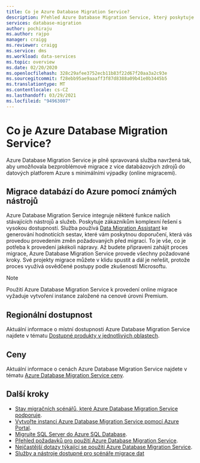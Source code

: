 ```yaml
---
title: Co je Azure Database Migration Service?
description: Přehled Azure Database Migration Service, který poskytuje bezproblémové migrace z mnoha databázových zdrojů do datových platforem Azure.
services: database-migration
author: pochiraju
ms.author: rajpo
manager: craigg
ms.reviewer: craigg
ms.service: dms
ms.workload: data-services
ms.topic: overview
ms.date: 02/20/2020
ms.openlocfilehash: 328c29afee3752ecb11b83f22d67f20aa3a2c93e
ms.sourcegitcommit: f28ebb95ae9aaaff3f87d8388a09b41e0b3445b5
ms.translationtype: MT
ms.contentlocale: cs-CZ
ms.lasthandoff: 03/29/2021
ms.locfileid: "94963007"
---
```

# <a name="what-is-azure-database-migration-service"></a>Co je Azure Database Migration Service?

Azure Database Migration Service je plně spravovaná služba navržená tak, aby umožňovala bezproblémové migrace z více databázových zdrojů do datových platforem Azure s minimálními výpadky (online migracemi).

## <a name="migrate-databases-to-azure-with-familiar-tools"></a>Migrace databází do Azure pomocí známých nástrojů

Azure Database Migration Service integruje některé funkce našich stávajících nástrojů a služeb. Poskytuje zákazníkům komplexní řešení s vysokou dostupností. Služba používá [Data Migration Assistant](/sql/dma/dma-overview) ke generování hodnotících sestav, které vám poskytnou doporučení, která vás provedou provedením změn požadovaných před migrací. To je vše, co je potřeba k provedení jakékoli nápravy. Až budete připraveni zahájit proces migrace, Azure Database Migration Service provede všechny požadované kroky. Své projekty migrace můžete v klidu spustit a dál je neřešit, protože proces využívá osvědčené postupy podle zkušeností Microsoftu. 

> [!NOTE]
> Použití Azure Database Migration Service k provedení online migrace vyžaduje vytvoření instance založené na cenové úrovni Premium.

## <a name="regional-availability"></a>Regionální dostupnost

Aktuální informace o místní dostupnosti Azure Database Migration Service najdete v tématu [Dostupné produkty v jednotlivých oblastech](https://azure.microsoft.com/global-infrastructure/services/?products=database-migration).

## <a name="pricing"></a>Ceny

Aktuální informace o cenách Azure Database Migration Service najdete v tématu [Azure Database Migration Service ceny](https://azure.microsoft.com/pricing/details/database-migration/).

## <a name="next-steps"></a>Další kroky

* [Stav migračních scénářů, které Azure Database Migration Service podporuje](resource-scenario-status.md).
* [Vytvořte instanci Azure Database Migration Service pomocí Azure Portal](quickstart-create-data-migration-service-portal.md).
* [Migrujte SQL Server do Azure SQL Database](tutorial-sql-server-to-azure-sql.md).
* [Přehled požadavků pro použití Azure Database Migration Service](pre-reqs.md).
* [Nejčastější dotazy týkající se použití Azure Database Migration Service](faq.md).
* [Služby a nástroje dostupné pro scénáře migrace dat](dms-tools-matrix.md)